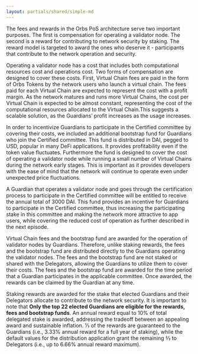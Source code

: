 ```yaml
---
layout: partials/shared/simple-md
---
```


The fees and rewards in the Orbs PoS architecture serve two important purposes. The first is compensation for operating a validator node. The second is a reward for contributing to network security by staking. The reward model is targeted to award the ones who deserve it - participants that contribute to the network operation and security.

Operating a validator node has a cost that includes both computational resources cost and operations cost. Two forms of compensation are designed to cover these costs. First, Virtual Chain fees are paid in the form of Orbs Tokens by the network users who launch a virtual chain. The fees paid for each Virtual Chain are expected to represent the cost with a profit margin. As the network matures and runs more Virtual Chains, the cost per Virtual Chain is expected to be almost constant, representing the cost of the computational resources allocated to the Virtual Chain.This suggests a scalable solution, as the Guardians’ profit increases as the usage increases.

In order to incentivize Guardians to participate in the Certified committee by covering their costs, we included an additional bootstrap fund for Guardians who join the Certified committee. This fund is distributed in DAI, pegged to USD, popular in many DeFi applications. It provides profitability even if the token value fluctuates. Furthermore the fund is designed to cover the cost of operating a validator node while running a small number of Virtual Chains during the network early stages. This is important as it provides developers with the ease of mind that the network will continue to operate even under unexpected price fluctuations.

A Guardian that operates a validator node and goes through the certification process to participate in the Certified committee will be entitled to receive the annual total of 3000 DAI. This fund provides an incentive for Guardians to participate in the Certified committee, thus increasing the participating stake in this committee and making the network more attractive to app users, while covering the reduced cost of operation as further described in the next episode.

Virtual Chain fees and the bootstrap fund are awarded for the operation of validator nodes by Guardians. Therefore, unlike staking rewards, the fees and the bootstrap fund are distributed directly to the Guardians operating the validator nodes. The fees and the bootstrap fund are not staked or shared with the Delegators, allowing the Guardians to utilize them to cover their costs. The fees and the bootstrap fund are awarded for the time period that a Guardian participates in the applicable committee. Once awarded, the rewards can be claimed by the Guardian at any time.

Staking rewards are awarded for the stake that elected Guardians and their Delegators allocate to contribute to the network security. It is important to note that **​Only the top 22 elected Guardians are eligible for the rewards, fees and bootstrap funds**.
An annual reward equal to 10% of total delegated stake is awarded, addressing the tradeoff between an appealing award and sustainable inflation. 1⁄3 of the rewards are guaranteed to the Guardians (i.e., 3.33% annual reward for a full year of staking), while the default values for the distribution application grant the remaining 2⁄3 to Delegators (i.e., up to 6.66% annual reward maximum).
